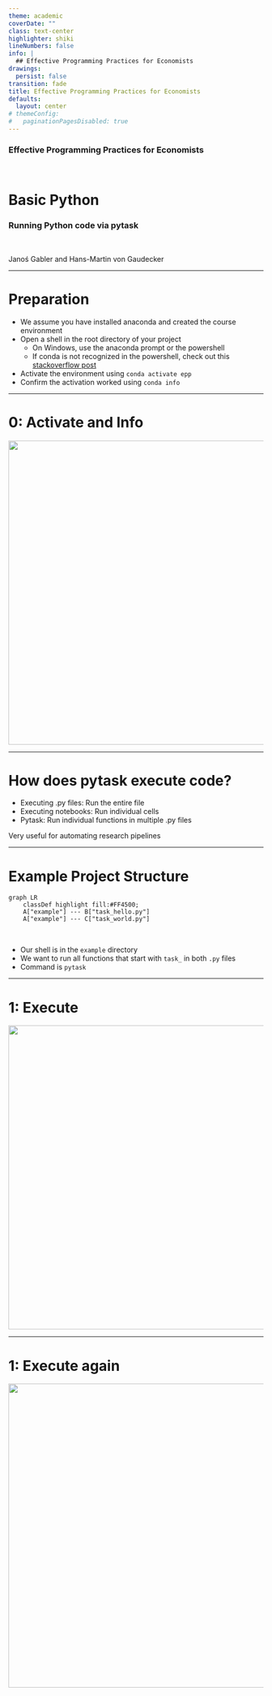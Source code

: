 ```yaml
---
theme: academic
coverDate: ""
class: text-center
highlighter: shiki
lineNumbers: false
info: |
  ## Effective Programming Practices for Economists
drawings:
  persist: false
transition: fade
title: Effective Programming Practices for Economists
defaults:
  layout: center
# themeConfig:
#   paginationPagesDisabled: true
---
```


### Effective Programming Practices for Economists

<br/>

# Basic Python

### Running Python code via pytask

<br/>


Janoś Gabler and Hans-Martin von Gaudecker

---

# Preparation

- We assume you have installed anaconda and created the course environment
- Open a shell in the root directory of your project
    - On Windows, use the anaconda prompt or the powershell
    - If conda is not recognized in the powershell, check out this
      [stackoverflow post](https://stackoverflow.com/a/65160772/21900143)
- Activate the environment using `conda activate epp`
- Confirm the activation worked using `conda info`


---

# 0: Activate and Info

<img src="/activate_and_info.png" class="rounded" width="600"/>

---

# How does pytask execute code?

- Executing .py files: Run the entire file
- Executing notebooks: Run individual cells
- Pytask: Run individual functions in multiple .py files

Very useful for automating research pipelines

---

# Example Project Structure


```mermaid {theme: 'dark', scale: 0.8}
graph LR
    classDef highlight fill:#FF4500;
    A["example"] --- B["task_hello.py"]
    A["example"] --- C["task_world.py"]
```

<br/>

- Our shell is in the `example` directory
- We want to run all functions that start with `task_` in both `.py` files
- Command is `pytask`


---

# 1: Execute

<img src="/run_1.png" class="rounded" width="600"/>


---

# 1: Execute again

<img src="/run_2.png" class="rounded" width="600"/>
